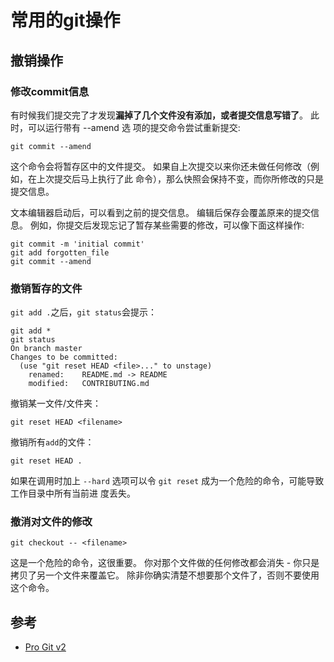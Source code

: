 # 常用的git操作

## 撤销操作

### 修改commit信息

有时候我们提交完了才发现**漏掉了几个文件没有添加，或者提交信息写错了**。 此时，可以运行带有 --amend 选 项的提交命令尝试重新提交:

```shell
git commit --amend
```

这个命令会将暂存区中的文件提交。 如果自上次提交以来你还未做任何修改（例如，在上次提交后马上执行了此 命令），那么快照会保持不变，而你所修改的只是提交信息。

文本编辑器启动后，可以看到之前的提交信息。 编辑后保存会覆盖原来的提交信息。 例如，你提交后发现忘记了暂存某些需要的修改，可以像下面这样操作:

```shell
git commit -m 'initial commit'
git add forgotten_file
git commit --amend
```

### 撤销暂存的文件

`git add .`之后，`git status`会提示：

```shell
git add *
git status
On branch master
Changes to be committed:
  (use "git reset HEAD <file>..." to unstage)
    renamed:    README.md -> README
    modified:   CONTRIBUTING.md
```

撤销某一文件/文件夹：

```shell
git reset HEAD <filename>
```

撤销所有`add`的文件：

```shell
git reset HEAD .
```

如果在调用时加上 `--hard` 选项可以令 `git reset` 成为一个危险的命令，可能导致工作目录中所有当前进 度丢失。

### 撤消对文件的修改

```shell
git checkout -- <filename>
```

这是一个危险的命令，这很重要。 你对那个文件做的任何修改都会消失 - 你只是拷贝了另一个文件来覆盖它。 除非你确实清楚不想要那个文件了，否则不要使用这个命令。

## 参考

- [Pro Git v2](https://bingohuang.gitbooks.io/progit2/content/)


